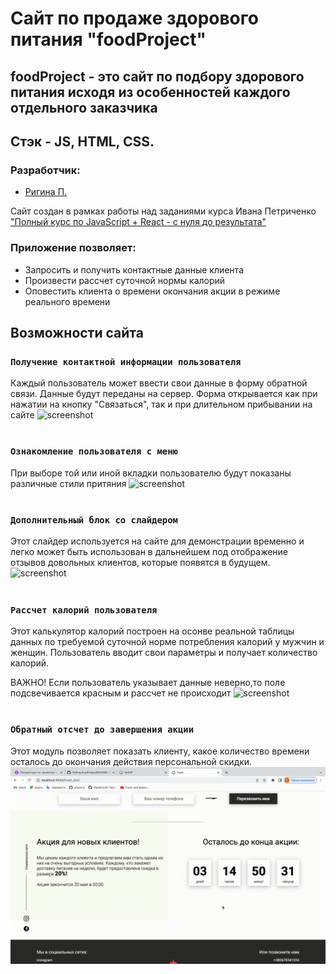 # Сайт по продаже здорового питания "foodProject"
## foodProject - это сайт по подбору здорового питания исходя из особенностей каждого отдельного заказчика
## Стэк - JS, HTML, CSS.
### Разработчик:
- [Ригина П.](https://github.com/riginapapakhina)

Сайт создан в рамках работы над заданиями курса Ивана Петриченко ["Полный курс по JavaScript + React - с нуля до результата"](https://www.udemy.com/course/javascript_full/)

### Приложение позволяет:
- Запросить и получить контактные данные клиента
- Произвести рассчет суточной нормы калорий
- Оповестить клиента о времени окончания акции в режиме реального времени

## Возможности сайта
### `Получение контактной информации пользователя`
Каждый пользователь может ввести свои данные в форму обратной связи. Данные будут переданы на сервер. Форма открывается как при нажатии на кнопку "Связаться", так и при длительном прибывании на сайте
![screenshot](gifs/contactForm.gif)
#
### `Ознакомление пользователя с меню`
При выборе той или иной вкладки пользователю будут показаны различные стили притяния
![screenshot](gifs/foodsSlider.gif)
#
### `Дополнительный блок со слайдером`
Этот слайдер используется на сайте для демонстрации временно и легко может быть использован в дальнейшем под отображение отзывов довольных клиентов, которые появятся в будущем.
![screenshot](gifs/slider.gif)
#
### `Рассчет калорий пользователя`
Этот калькулятор калорий построен на осонве реальной таблицы данных по требуемой суточной норме потребления калорий у мужчин и женщин. Пользователь вводит свои параметры и получает количество калорий. 

ВАЖНО! Если пользователь указывает данные неверно,то поле подсвечивается красным и рассчет не происходит
![screenshot](gifs/caloriesCounter.gif)
#
### `Обратный отсчет до завершения акции`
Этот модуль позволяет показать клиенту, какое количество времени осталось до окончания действия персональной скидки.
![screenshot](gifs/countDown.gif)
#
